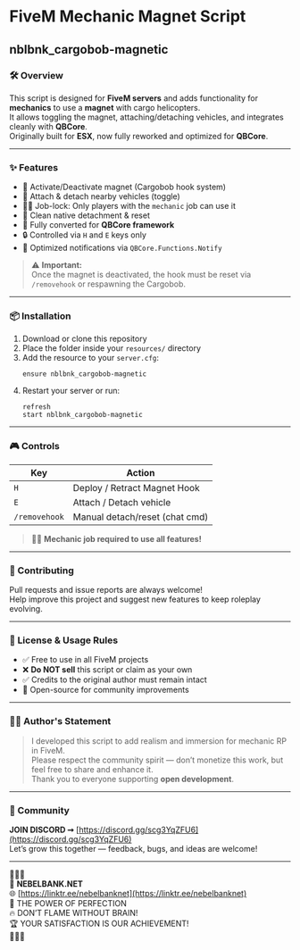 # FiveM Mechanic Magnet Script
## nblbnk_cargobob-magnetic

### 🛠️ Overview

This script is designed for **FiveM servers** and adds functionality for **mechanics** to use a **magnet** with cargo helicopters.  
It allows toggling the magnet, attaching/detaching vehicles, and integrates cleanly with **QBCore**.  
Originally built for **ESX**, now fully reworked and optimized for **QBCore**.

---

### ✨ Features

- 🚁 Activate/Deactivate magnet (Cargobob hook system)
- 🧲 Attach & detach nearby vehicles (toggle)
- 👨‍🔧 Job-lock: Only players with the `mechanic` job can use it
- 🔄 Clean native detachment & reset
- 🔧 Fully converted for **QBCore framework**
- 🔒 Controlled via `H` and `E` keys only
- 🧠 Optimized notifications via `QBCore.Functions.Notify`

> ⚠️ **Important:**  
> Once the magnet is deactivated, the hook must be reset via `/removehook` or respawning the Cargobob.

---

### 📦 Installation

1. Download or clone this repository
2. Place the folder inside your `resources/` directory
3. Add the resource to your `server.cfg`:
   ```
   ensure nblbnk_cargobob-magnetic
   ```
4. Restart your server or run:
   ```
   refresh
   start nblbnk_cargobob-magnetic
   ```

---

### 🎮 Controls

| Key                | Action                          |
|--------------------|----------------------------------|
| `H`                | Deploy / Retract Magnet Hook     |
| `E`                | Attach / Detach vehicle          |
| `/removehook`      | Manual detach/reset (chat cmd)   |

> 🧑‍🔧 **Mechanic job required to use all features!**

---

### 🤝 Contributing

Pull requests and issue reports are always welcome!  
Help improve this project and suggest new features to keep roleplay evolving.

---

### 📜 License & Usage Rules

- ✅ Free to use in all FiveM projects
- ❌ **Do NOT sell** this script or claim as your own
- ✅ Credits to the original author must remain intact
- 🧩 Open-source for community improvements

---

### 🧑‍💻 Author's Statement

> I developed this script to add realism and immersion for mechanic RP in FiveM.  
> Please respect the community spirit — don’t monetize this work, but feel free to share and enhance it.  
> Thank you to everyone supporting **open development**.

---

### 📌 Community

**JOIN DISCORD ➞** [https://discord.gg/scg3YqZFU6](https://discord.gg/scg3YqZFU6)  
Let’s grow this together — feedback, bugs, and ideas are welcome!

---

🔻🔻🔻  
🦉 **NEBELBANK.NET**  
🌐 [https://linktr.ee/nebelbanknet](https://linktr.ee/nebelbanknet)  
💬 THE POWER OF PERFECTION  
🔥 DON’T FLAME WITHOUT BRAIN!  
🏆 YOUR SATISFACTION IS OUR ACHIEVEMENT!  
🔺🔺🔺
